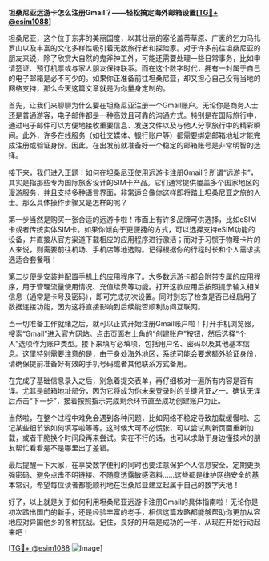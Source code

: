 **坦桑尼亚远游卡怎么注册Gmail？——轻松搞定海外邮箱设置[[TG💪+ @esim1088](https://t.me/s/esim1088)]**

坦桑尼亚，这个位于东非的美丽国度，以其壮丽的塞伦盖蒂草原、广袤的乞力马扎罗山以及丰富的文化多样性吸引着无数旅行者和探险家。对于许多前往坦桑尼亚的朋友来说，除了欣赏大自然的鬼斧神工外，可能还需要处理一些日常事务，比如申请签证、预订机票或与家人朋友保持联系。而在这个数字时代，拥有一封属于自己的电子邮箱是必不可少的。如果你正准备前往坦桑尼亚，却又担心自己没有当地的网络支持，那么今天这篇文章就是为你量身定制的。

首先，让我们来聊聊为什么要在坦桑尼亚注册一个Gmail账户。无论你是商务人士还是普通游客，电子邮件都是一种高效且可靠的沟通方式。特别是在国际旅行中，通过电子邮件可以方便地接收重要信息、发送文件以及与他人分享旅行中的精彩瞬间。此外，许多在线服务（如社交媒体、银行账户等）都需要绑定邮箱地址才能完成注册或验证身份。因此，在出发前就准备好一个稳定的邮箱账号是非常明智的选择。

接下来，我们进入正题：如何在坦桑尼亚使用远游卡注册Gmail？所谓“远游卡”，其实是指那些专为国际旅客设计的SIM卡产品。它们通常提供覆盖多个国家地区的漫游服务，并且支持多种语言界面，非常适合像你这样即将踏上坦桑尼亚之旅的人士。那么具体操作步骤又是怎样的呢？

第一步当然是购买一张合适的远游卡啦！市面上有许多品牌可供选择，比如eSIM卡或者传统实体SIM卡。如果你倾向于更便捷的方式，可以选择支持eSIM功能的设备，并直接从官方渠道下载相应的应用程序进行激活；而对于习惯于物理卡片的人来说，则需要前往机场、手机店等地选购。记得根据你的行程时长和个人需求挑选适合套餐哦！

第二步便是安装并配置手机上的应用程序了。大多数远游卡都会附带专属的应用程序，用于管理流量使用情况、充值续费等功能。打开这款应用后按照提示输入相关信息（通常是卡号及密码），即可完成初次设置。同时别忘了检查是否已经启用了数据连接功能，因为这将直接影响到后续能否顺利访问互联网。

当一切准备工作就绪之后，就可以正式开始注册Gmail账户啦！打开手机浏览器，搜索“Gmail”进入官方网站。点击页面右上角的“创建账户”按钮，然后选择“个人”选项作为账户类型。接下来填写必填项，包括用户名、密码以及其他基本信息。这里特别需要注意的是，由于身处海外地区，系统可能会要求额外验证身份，请确保提前准备好有效的手机号码或者其他联系方式备用。

在完成了基础信息录入之后，别急着提交表单，再仔细核对一遍所有内容是否有误。尤其是邮箱地址部分，因为它将成为你未来登录时的关键凭证之一。确认无误后点击“下一步”，接着按照指示完成剩余环节直至成功创建账户为止。

当然啦，在整个过程中难免会遇到各种问题，比如网络不稳定导致加载缓慢啦、忘记某些细节该如何填写啦等等。这时候大可不必慌张，可以尝试刷新页面重新加载，或者干脆换个时间段再来尝试。实在不行的话，也可以求助于身边懂技术的朋友帮忙看看是不是哪里出了差错。

最后提醒一下大家，在享受数字便利的同时也要注意保护个人信息安全。定期更换强密码、避免点击不明链接、不随意透露敏感资料……这些都是维护网络安全的基本常识。希望每位读者都能顺利地在坦桑尼亚建立起属于自己的数字天地！

好了，以上就是关于如何利用坦桑尼亚远游卡注册Gmail的具体指南啦！无论你是初次踏出国门的新手，还是经验丰富的老手，相信这篇攻略都能够帮助你更加从容地应对异国他乡的各种挑战。记住，良好的开端是成功的一半，从现在开始行动起来吧！

[[TG💪+ @esim1088](https://t.me/s/esim1088) ![Image](https://i.postimg.cc/4NQfJmqS/Snipaste-2025-05-13-00-14-12.png)]